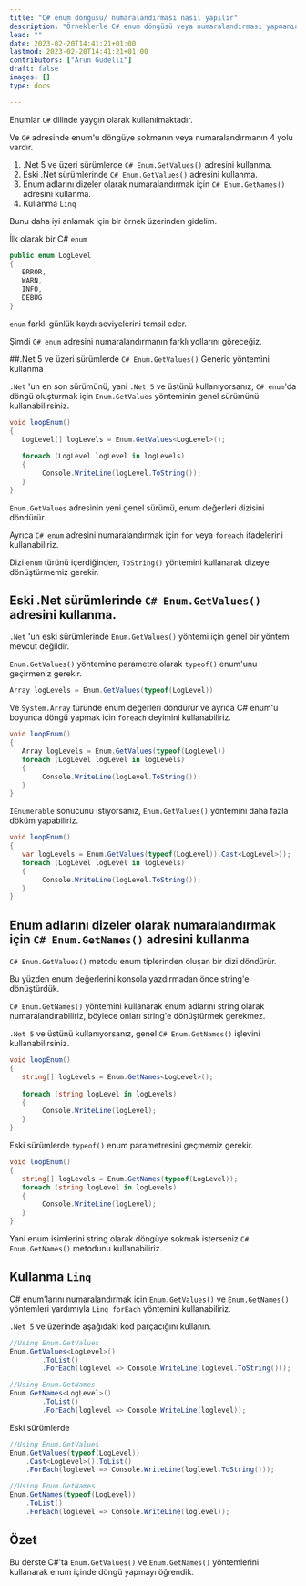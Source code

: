 ```yaml
---
title: "C# enum döngüsü/ numaralandırması nasıl yapılır"
description: "Örneklerle C# enum döngüsü veya numaralandırması yapmanın farklı yolları"
lead: ""
date: 2023-02-20T14:41:21+01:00
lastmod: 2023-02-20T14:41:21+01:00
contributors: ["Arun Gudelli"]
draft: false
images: []
type: docs

---
```


Enumlar `C#` dilinde yaygın olarak kullanılmaktadır. 

Ve `C#` adresinde enum'u döngüye sokmanın veya numaralandırmanın 4 yolu vardır. 

1. .Net 5 ve üzeri sürümlerde `C# Enum.GetValues()` adresini kullanma.
2. Eski .Net sürümlerinde `C# Enum.GetValues()` adresini kullanma.
3. Enum adlarını dizeler olarak numaralandırmak için `C# Enum.GetNames()` adresini kullanma.
4. Kullanma `Linq`

Bunu daha iyi anlamak için bir örnek üzerinden gidelim. 

İlk olarak bir C# `enum`

```csharp
public enum LogLevel
{
   ERROR, 
   WARN, 
   INFO, 
   DEBUG
}
```

 `enum` farklı günlük kaydı seviyelerini temsil eder.

Şimdi `C# enum` adresini numaralandırmanın farklı yollarını göreceğiz.

##.Net 5 ve üzeri sürümlerde `C# Enum.GetValues()` Generic yöntemini kullanma

 `.Net` 'un en son sürümünü, yani `.Net 5` ve üstünü kullanıyorsanız, `C# enum`'da döngü oluşturmak için `Enum.GetValues` yönteminin genel sürümünü kullanabilirsiniz.

```csharp
void loopEnum()
{
   LogLevel[] logLevels = Enum.GetValues<LogLevel>();
   
   foreach (LogLevel logLevel in logLevels)
   {
        Console.WriteLine(logLevel.ToString());
   }
}
```

 `Enum.GetValues` adresinin yeni genel sürümü, enum değerleri dizisini döndürür. 

Ayrıca `C# enum` adresini numaralandırmak için `for` veya `foreach` ifadelerini kullanabiliriz. 

Dizi `enum` türünü içerdiğinden, `ToString()` yöntemini kullanarak dizeye dönüştürmemiz gerekir.

## Eski .Net sürümlerinde `C# Enum.GetValues()` adresini kullanma.

 `.Net` 'un eski sürümlerinde `Enum.GetValues()` yöntemi için genel bir yöntem mevcut değildir. 

 `Enum.GetValues()` yöntemine parametre olarak `typeof()` enum'unu geçirmeniz gerekir. 

```csharp
Array logLevels = Enum.GetValues(typeof(LogLevel))
```
Ve `System.Array` türünde enum değerleri döndürür ve ayrıca C# enum'u boyunca döngü yapmak için `foreach` deyimini kullanabiliriz.

```csharp
void loopEnum()
{
   Array logLevels = Enum.GetValues(typeof(LogLevel))
   foreach (LogLevel logLevel in logLevels)
   {
        Console.WriteLine(logLevel.ToString());
   }
}
```

 `IEnumerable` sonucunu istiyorsanız, `Enum.GetValues()` yöntemini daha fazla döküm yapabiliriz.

```csharp
void loopEnum()
{
   var logLevels = Enum.GetValues(typeof(LogLevel)).Cast<LogLevel>();
   foreach (LogLevel logLevel in logLevels)
   {
        Console.WriteLine(logLevel.ToString());
   }
}
```

## Enum adlarını dizeler olarak numaralandırmak için `C# Enum.GetNames()` adresini kullanma 

`C# Enum.GetValues()` metodu enum tiplerinden oluşan bir dizi döndürür. 

Bu yüzden enum değerlerini konsola yazdırmadan önce string'e dönüştürdük.

 `C# Enum.GetNames()` yöntemini kullanarak enum adlarını string olarak numaralandırabiliriz, böylece onları string'e dönüştürmek gerekmez.

 `.Net 5` ve üstünü kullanıyorsanız, genel `C# Enum.GetNames()` işlevini kullanabilirsiniz.

```csharp
void loopEnum()
{
   string[] logLevels = Enum.GetNames<LogLevel>();
   
   foreach (string logLevel in logLevels)
   {
        Console.WriteLine(logLevel);
   }
}
```

Eski sürümlerde `typeof()` enum parametresini geçmemiz gerekir.

```csharp
void loopEnum()
{
   string[] logLevels = Enum.GetNames(typeof(LogLevel));
   foreach (string logLevel in logLevels)
   {
        Console.WriteLine(logLevel);
   }
}
```

Yani enum isimlerini string olarak döngüye sokmak isterseniz `C# Enum.GetNames()` metodunu kullanabiliriz.

## Kullanma `Linq`

C# enum'larını numaralandırmak için `Enum.GetValues()` ve `Enum.GetNames()` yöntemleri yardımıyla `Linq forEach` yöntemini kullanabiliriz.

 `.Net 5` ve üzerinde aşağıdaki kod parçacığını kullanın.

```csharp
//Using Enum.GetValues
Enum.GetValues<LogLevel>()
        .ToList()
        .ForEach(loglevel => Console.WriteLine(loglevel.ToString()));

//Using Enum.GetNames
Enum.GetNames<LogLevel>()
        .ToList()
        .ForEach(loglevel => Console.WriteLine(loglevel));        
```

Eski sürümlerde

```csharp
//Using Enum.GetValues
Enum.GetValues(typeof(LogLevel))
    .Cast<LogLevel>().ToList()
    .ForEach(loglevel => Console.WriteLine(loglevel.ToString()));

//Using Enum.GetNames
Enum.GetNames(typeof(LogLevel))
    .ToList()
    .ForEach(loglevel => Console.WriteLine(loglevel));    
```

## Özet

Bu derste C#'ta `Enum.GetValues()` ve `Enum.GetNames()` yöntemlerini kullanarak enum içinde döngü yapmayı öğrendik.










